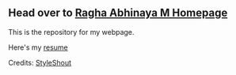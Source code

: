 ## Head over to [Ragha Abhinaya M Homepage](ragabhim.github.io)
This is the repository for my webpage. 

Here's my [resume](https://ragabhim.github.io/images/180573_1_1%20(3).pdf)

Credits: [StyleShout](http://www.styleshout.com/)
